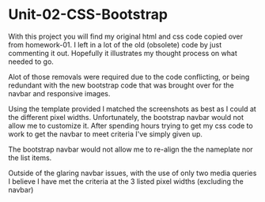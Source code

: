 # Unit-02-CSS-Bootstrap
With this project you will find my original html and css code copied over from homework-01. I left in a lot of the old (obsolete) code by just commenting it out. Hopefully it illustrates my thought process on what needed to go. 

Alot of those removals were required due to the code conflicting, or being redundant with the new bootstrap code that was brought over for the navbar and responsive images. 

Using the template provided I matched the screenshots as best as I could at the different pixel widths. Unfortunately, the bootstrap navbar would not allow me to customize it. After spending hours trying to get my css code to work to get the navbar to meet criteria I've simply given up. 

The bootstrap navbar would not allow me to re-align the the nameplate nor the list items. 

Outside of the glaring navbar issues, with the use of only two media queries I believe I have met the criteria at the 3 listed pixel widths 
(excluding the navbar)